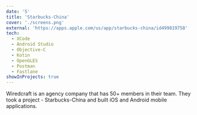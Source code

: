 ```yaml
---
date: '5'
title: 'Starbucks-China'
cover: './screens.png'
external: 'https://apps.apple.com/us/app/starbucks-china/id499819758'
tech:
  - XCode
  - Android Studio
  - Objective-C
  - Kotin
  - OpenGLES
  - Postman
  - Fastlane
showInProjects: true
---
```


Wiredcraft is an agency company that has 50+ members in their team. They took a project - Starbucks-China and built iOS and Android mobile applications.
